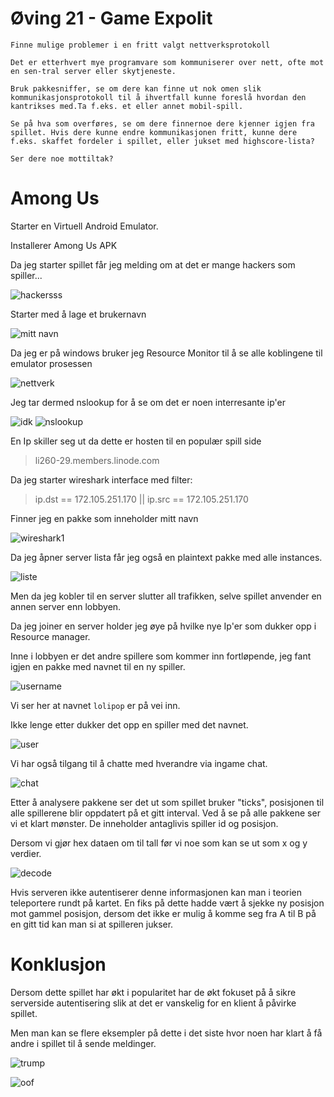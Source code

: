 # Øving 21 - Game Expolit

``` 
Finne mulige problemer i en fritt valgt nettverksprotokoll

Det er etterhvert mye programvare som kommuniserer over nett, ofte mot en sen-tral server eller skytjeneste. 

Bruk pakkesniffer, se om dere kan finne ut nok omen slik kommunikasjonsprotokoll til å ihvertfall kunne foreslå hvordan den kantrikses med.Ta f.eks. et eller annet mobil-spill. 

Se på hva som overføres, se om dere finnernoe dere kjenner igjen fra spillet. Hvis dere kunne endre kommunikasjonen fritt, kunne dere f.eks. skaffet fordeler i spillet, eller jukset med highscore-lista?

Ser dere noe mottiltak?
```

# Among Us

Starter en Virtuell Android Emulator.

Installerer Among Us APK

Da jeg starter spillet får jeg melding om at det er mange hackers som spiller...

![hackersss](./imgs/oof.png)

Starter med å lage et brukernavn

![mitt navn](./imgs/nameInGame.png)

Da jeg er på windows bruker jeg Resource Monitor til å se alle koblingene til emulator prosessen

![nettverk](./imgs/networkActivity.png)

Jeg tar dermed nslookup for å se om det er noen interresante ip'er


![idk](./imgs/fetchRemoteIp.png)
![nslookup](./imgs/gameIp.png)

En Ip skiller seg ut da dette er hosten til en populær spill side

> li260-29.members.linode.com

Da jeg starter wireshark interface med filter:

> ip.dst == 172.105.251.170 || ip.src == 172.105.251.170 

Finner jeg en pakke som inneholder mitt navn

![wireshark1](./imgs/name.png)

Da jeg åpner server lista får jeg også en plaintext pakke med alle instances.

![liste](./imgs/serverList.png)

Men da jeg kobler til en server slutter all trafikken, selve spillet anvender en annen server enn lobbyen.

Da jeg joiner en server holder jeg øye på hvilke nye Ip'er som dukker opp i Resource manager.

Inne i lobbyen er det andre spillere som kommer inn fortløpende, jeg fant igjen en pakke med navnet til en ny spiller.

![username](./imgs/userNameInGame.png)

Vi ser her at navnet `lolipop` er på vei inn.

Ikke lenge etter dukker det opp en spiller med det navnet.

![user](./imgs/inGameNames.png)

Vi har også tilgang til å chatte med hverandre via ingame chat.

![chat](./imgs/chatMessage.png)

Etter å analysere pakkene ser det ut som spillet bruker "ticks", posisjonen til alle spillerene blir oppdatert på et gitt interval. Ved å se på alle pakkene ser vi et klart mønster. De inneholder antaglivis spiller id og posisjon.

Dersom vi gjør hex dataen om til tall før vi noe som kan se ut som x og y verdier.

![decode](./imgs/positionDecoding.png)

Hvis serveren ikke autentiserer denne informasjonen kan man i teorien teleportere rundt på kartet. En fiks på dette hadde vært å sjekke ny posisjon mot gammel posisjon, dersom det ikke er mulig å komme seg fra A til B på en gitt tid kan man si at spilleren jukser.

# Konklusjon

Dersom dette spillet har økt i popularitet har de økt fokuset på å sikre serverside autentisering slik at det er vanskelig for en klient å påvirke spillet.

Men man kan se flere eksempler på dette i det siste hvor noen har klart å få andre i spillet til å sende meldinger.

![trump](https://cdn-wp.thesportsrush.com/2020/10/8c4f9dae-among-us-hacker.jpg)



![oof](./imgs/omg.png)




